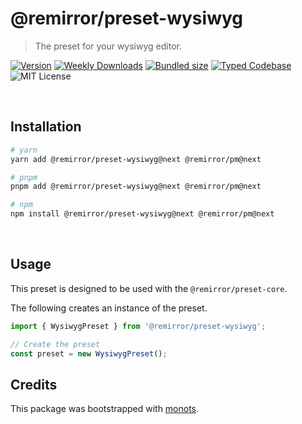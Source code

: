 # @remirror/preset-wysiwyg

> The preset for your wysiwyg editor.

[![Version][version]][npm] [![Weekly Downloads][downloads-badge]][npm] [![Bundled size][size-badge]][size] [![Typed Codebase][typescript]](./src/index.ts) ![MIT License][license]

[version]: https://flat.badgen.net/npm/v/@remirror/preset-wysiwyg
[npm]: https://npmjs.com/package/@remirror/preset-wysiwyg
[license]: https://flat.badgen.net/badge/license/MIT/purple
[size]: https://bundlephobia.com/result?p=@remirror/preset-wysiwyg
[size-badge]: https://flat.badgen.net/bundlephobia/minzip/@remirror/preset-wysiwyg
[typescript]: https://flat.badgen.net/badge/icon/TypeScript?icon=typescript&label
[downloads-badge]: https://badgen.net/npm/dw/@remirror/preset-wysiwyg/red?icon=npm

<br />

## Installation

```bash
# yarn
yarn add @remirror/preset-wysiwyg@next @remirror/pm@next

# pnpm
pnpm add @remirror/preset-wysiwyg@next @remirror/pm@next

# npm
npm install @remirror/preset-wysiwyg@next @remirror/pm@next
```

<br />

## Usage

This preset is designed to be used with the `@remirror/preset-core`.

The following creates an instance of the preset.

```ts
import { WysiwygPreset } from '@remirror/preset-wysiwyg';

// Create the preset
const preset = new WysiwygPreset();
```

## Credits

This package was bootstrapped with [monots].

[monots]: https://github.com/monots/monots
